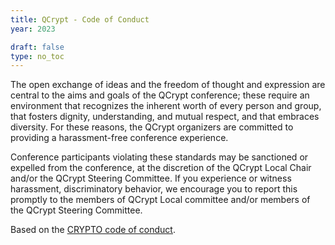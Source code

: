 ```yaml
---
title: QCrypt - Code of Conduct
year: 2023

draft: false
type: no_toc
---
```


The open exchange of ideas and the freedom of thought and expression are central to the aims and goals of the QCrypt conference; these require an environment that recognizes the inherent worth of every person and group, that fosters dignity, understanding, and mutual respect, and that embraces diversity. For these reasons, the QCrypt organizers are committed to providing a harassment-free conference experience.

Conference participants violating these standards may be sanctioned or expelled from the conference, at the discretion of the QCrypt Local Chair and/or the QCrypt Steering Committee. If you experience or witness harassment, discriminatory behavior, we encourage you to report this promptly to the members of QCrypt Local committee and/or members of the QCrypt Steering Committee.

Based on the [CRYPTO code of conduct](https://crypto.iacr.org/2018/codeofconduct.html).
